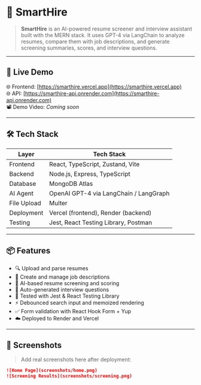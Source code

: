 # 🧠 SmartHire

> **SmartHire** is an AI-powered resume screener and interview assistant built with the MERN stack. It uses GPT-4 via LangChain to analyze resumes, compare them with job descriptions, and generate screening summaries, scores, and interview questions.

---

## 🚀 Live Demo

🌐 Frontend: [https://smarthire.vercel.app](https://smarthire.vercel.app)  
🌐 API: [https://smarthire-api.onrender.com](https://smarthire-api.onrender.com)  
📽️ Demo Video: _Coming soon_

---

## 🛠️ Tech Stack

| Layer       | Tech Stack                             |
| ----------- | -------------------------------------- |
| Frontend    | React, TypeScript, Zustand, Vite       |
| Backend     | Node.js, Express, TypeScript           |
| Database    | MongoDB Atlas                          |
| AI Agent    | OpenAI GPT-4 via LangChain / LangGraph |
| File Upload | Multer                                 |
| Deployment  | Vercel (frontend), Render (backend)    |
| Testing     | Jest, React Testing Library, Postman   |

---

## 📦 Features

- 🔍 Upload and parse resumes
- 📌 Create and manage job descriptions
- 🧠 AI-based resume screening and scoring
- 📝 Auto-generated interview questions
- 🧪 Tested with Jest & React Testing Library
- ⚡️ Debounced search input and memoized rendering
- ✅ Form validation with React Hook Form + Yup
- ☁️ Deployed to Render and Vercel

---

## 📸 Screenshots

> Add real screenshots here after deployment:

```md
![Home Page](screenshots/home.png)
![Screening Results](screenshots/screening.png)
```
